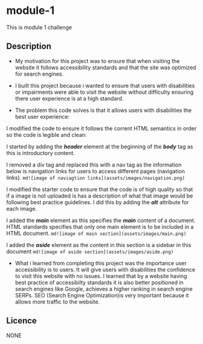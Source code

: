 # module-1
This is module 1 challenge

## Description

- My motivation for this project was to ensure that when visiting the website it follows accessibility standards and that the site was optimized for search engines. 

- I built this project because i wanted to ensure that users with disabilities or impairments were able to visit the website without difficulty ensuring there user experience is at a high standard. 

- The problem this code solves is that it allows users with disabilities the best user experience:

I modified the code to ensure it follows the corrent HTML semantics in order so the code is legible and clean:

I started by adding the ***header*** element at the beginning of the ***body*** tag as this is introductory content. 

I removed a div tag and replaced this with a nav tag as the information below is navigation links for users to access different pages (navigation links). 
```md![image of naviagtion links](assets/images/navigation.png)```

I modified the starter code to ensure that the code is of high quality so that if a image is not uploaded is has a description of what that image would be following best practice guidelines. I did this by adding the ***alt*** attribute for each image. 

I added the ***main*** element as this specifies the ***main*** content of a document. HTML standards specifies that only one main element is to be included in a HTML document. ```md![image of main section](assets/images/main.png)```

I added the ***aside*** element as the content in this section is a sidebar in this document ```md![image of aside section](assets/images/aside.png)```

- What i learned from completing this project was the importance user accessibility is to users. It will give users with disabilities the confidence to visit this website with no issues. I learned that by a website having best practice of accessibilty standards it is also better positioned in search engines like Google, achieves a higher ranking in search engine SERPs. SEO (Search Engine Optimization)is very important because it allows more traffic to the website.

## Licence 

NONE


